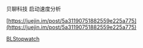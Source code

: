 贝聊科技 启动速度分析

[https://juejin.im/post/5a31190751882559e225a775](https://juejin.im/post/5a31190751882559e225a775)

[BLStopwatch](https://github.com/beiliao-mobile/BLStopwatch)
